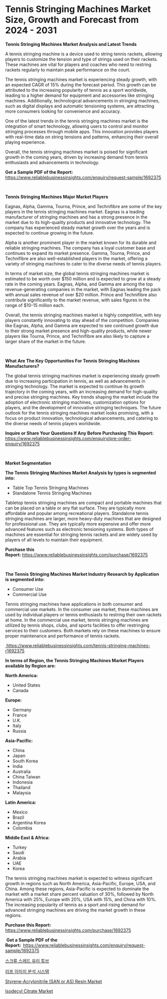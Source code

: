 <p><h1>Tennis Stringing Machines Market Size, Growth and Forecast from 2024 - 2031</h1></p><p><strong>Tennis Stringing Machines Market Analysis and Latest Trends</strong></p>
<p><p>A tennis stringing machine is a device used to string tennis rackets, allowing players to customize the tension and type of strings used on their rackets. These machines are vital for players and coaches who need to restring rackets regularly to maintain peak performance on the court.</p><p>The tennis stringing machines market is experiencing steady growth, with an expected CAGR of 15% during the forecast period. This growth can be attributed to the increasing popularity of tennis as a sport worldwide, leading to a higher demand for equipment and accessories like stringing machines. Additionally, technological advancements in stringing machines, such as digital displays and automatic tensioning systems, are attracting more consumers looking for convenience and accuracy.</p><p>One of the latest trends in the tennis stringing machines market is the integration of smart technology, allowing users to control and monitor stringing processes through mobile apps. This innovation provides players with real-time data on string tensions and patterns, enhancing their overall playing experience.</p><p>Overall, the tennis stringing machines market is poised for significant growth in the coming years, driven by increasing demand from tennis enthusiasts and advancements in technology.</p></p>
<p><strong>Get a Sample PDF of the Report:&nbsp;</strong> <a href="https://www.reliablebusinessinsights.com/enquiry/request-sample/1692375">https://www.reliablebusinessinsights.com/enquiry/request-sample/1692375</a></p>
<p>&nbsp;</p>
<p><strong>Tennis Stringing Machines Major Market Players</strong></p>
<p><p>Eagnas, Alpha, Gamma, Tourna, Prince, and Technifibre are some of the key players in the tennis stringing machines market. Eagnas is a leading manufacturer of stringing machines and has a strong presence in the market due to its high-quality products and innovative technology. The company has experienced steady market growth over the years and is expected to continue growing in the future.</p><p>Alpha is another prominent player in the market known for its durable and reliable stringing machines. The company has a loyal customer base and continues to expand its market presence. Gamma, Tourna, Prince, and Technifibre are also well-established players in the market, offering a variety of stringing machines to cater to the diverse needs of tennis players.</p><p>In terms of market size, the global tennis stringing machines market is estimated to be worth over $150 million and is expected to grow at a steady rate in the coming years. Eagnas, Alpha, and Gamma are among the top revenue-generating companies in the market, with Eagnas leading the pack with annual sales revenue of over $20 million. Prince and Technifibre also contribute significantly to the market revenue, with sales figures in the range of $10-15 million each.</p><p>Overall, the tennis stringing machines market is highly competitive, with key players constantly innovating to stay ahead of the competition. Companies like Eagnas, Alpha, and Gamma are expected to see continued growth due to their strong market presence and high-quality products, while newer players like Tourna, Prince, and Technifibre are also likely to capture a larger share of the market in the future.</p></p>
<p>&nbsp;</p>
<p><strong>What Are The Key Opportunities For Tennis Stringing Machines Manufacturers?</strong></p>
<p><p>The global tennis stringing machines market is experiencing steady growth due to increasing participation in tennis, as well as advancements in stringing technology. The market is expected to continue its growth trajectory in the coming years, with an increasing demand for high-quality and precise stringing machines. Key trends shaping the market include the adoption of electronic stringing machines, customization options for players, and the development of innovative stringing techniques. The future outlook for the tennis stringing machines market looks promising, with a focus on product innovation, technological advancements, and catering to the diverse needs of tennis players worldwide.</p></p>
<p><strong>Inquire or Share Your Questions If Any Before Purchasing This Report:</strong> <a href="https://www.reliablebusinessinsights.com/enquiry/pre-order-enquiry/1692375">https://www.reliablebusinessinsights.com/enquiry/pre-order-enquiry/1692375</a></p>
<p>&nbsp;</p>
<p><strong>Market Segmentation</strong></p>
<p><strong>The Tennis Stringing Machines Market Analysis by types is segmented into:</strong></p>
<p><ul><li>Table Top Tennis Stringing Machines</li><li>Standalone Tennis Stringing Machines</li></ul></p>
<p><p>Tabletop tennis stringing machines are compact and portable machines that can be placed on a table or any flat surface. They are typically more affordable and popular among recreational players. Standalone tennis stringing machines are larger, more heavy-duty machines that are designed for professional use. They are typically more expensive and offer more advanced features such as electronic tensioning systems. Both types of machines are essential for stringing tennis rackets and are widely used by players of all levels to maintain their equipment.</p></p>
<p><strong>Purchase this Report:&nbsp;</strong><a href="https://www.reliablebusinessinsights.com/purchase/1692375">https://www.reliablebusinessinsights.com/purchase/1692375</a></p>
<p>&nbsp;</p>
<p><strong>The Tennis Stringing Machines Market Industry Research by Application is segmented into:</strong></p>
<p><ul><li>Consumer Use</li><li>Commercial Use</li></ul></p>
<p><p>Tennis stringing machines have applications in both consumer and commercial use markets. In the consumer use market, these machines are used by individual players or tennis enthusiasts to restring their own rackets at home. In the commercial use market, tennis stringing machines are utilized by tennis shops, clubs, and sports facilities to offer restringing services to their customers. Both markets rely on these machines to ensure proper maintenance and performance of tennis rackets.</p></p>
<p><a href="https://www.reliablebusinessinsights.com/tennis-stringing-machines-r1692375">&nbsp;https://www.reliablebusinessinsights.com/tennis-stringing-machines-r1692375</a></p>
<p><strong>In terms of Region, the Tennis Stringing Machines Market Players available by Region are:</strong></p>
<p>
    <p> <strong> North America: </strong>
        <ul>
            <li>United States</li>
            <li>Canada</li>
        </ul>
        </p> 
    <p> <strong> Europe: </strong>
        <ul>
            <li>Germany</li>
            <li>France</li>
            <li>U.K.</li>
            <li>Italy</li>
            <li>Russia</li>
        </ul>
        </p> 
    <p> <strong> Asia-Pacific: </strong>
        <ul>
            <li>China</li>
            <li>Japan</li>
            <li>South Korea</li>
            <li>India</li>
            <li>Australia</li>
            <li>China Taiwan</li>
            <li>Indonesia</li>
            <li>Thailand</li>
            <li>Malaysia</li>
        </ul>
        </p> 
    <p> <strong> Latin America: </strong>
        <ul>
            <li>Mexico</li>
            <li>Brazil</li>
            <li>Argentina Korea</li>
            <li>Colombia</li>
        </ul>
        </p> 
    <p> <strong> Middle East & Africa: </strong>
        <ul>
            <li>Turkey</li>
            <li>Saudi</li>
            <li>Arabia</li>
            <li>UAE</li>
            <li>Korea</li>
        </ul>
    </p>
    </p>
<p><p>The tennis stringing machines market is expected to witness significant growth in regions such as North America, Asia-Pacific, Europe, USA, and China. Among these regions, Asia-Pacific is expected to dominate the market with a market share percent valuation of 30%, followed by North America with 25%, Europe with 20%, USA with 15%, and China with 10%. The increasing popularity of tennis as a sport and rising demand for advanced stringing machines are driving the market growth in these regions.</p></p>
<p><strong>Purchase this Report: </strong><a href="https://www.reliablebusinessinsights.com/purchase/1692375">https://www.reliablebusinessinsights.com/purchase/1692375</a></p>
<p>&nbsp;<strong>Get a Sample PDF of the Report:&nbsp;&nbsp;</strong><a href="https://www.reliablebusinessinsights.com/enquiry/request-sample/1692375">https://www.reliablebusinessinsights.com/enquiry/request-sample/1692375</a></p>
<p><strong></strong></p>
<p><p><a href="https://github.com/khytkeqagplkzqvh/Market-Research-Report-List-2/blob/main/8888654147382.md">스크류 스레드 유리 튜브</a></p><p><a href="https://github.com/TimmyMann6767/Market-Research-Report-List-2/blob/main/7673024147383.md">리프 이미지 분석 시스템</a></p><p><a href="https://github.com/jhcraigie/Market-Research-Report-List-3/blob/main/styrene-acrylonitrile-san-or-as-resin-market.md">Styrene-Acrylonitrile (SAN or AS) Resin Market</a></p><p><a href="https://github.com/PeterParrish5/Market-Research-Report-List-5/blob/main/isodecyl-citrate-market.md">Isodecyl Citrate Market</a></p></p>